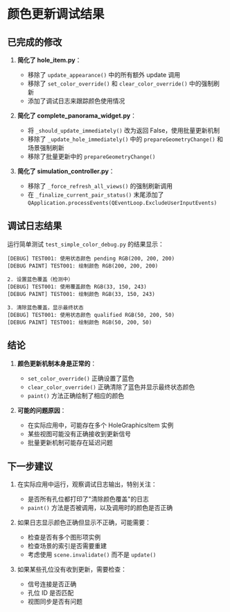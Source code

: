 # 颜色更新调试结果

## 已完成的修改

1. **简化了 hole_item.py**：
   - 移除了 `update_appearance()` 中的所有额外 update 调用
   - 移除了 `set_color_override()` 和 `clear_color_override()` 中的强制刷新
   - 添加了调试日志来跟踪颜色使用情况

2. **简化了 complete_panorama_widget.py**：
   - 将 `_should_update_immediately()` 改为返回 False，使用批量更新机制
   - 移除了 `_update_hole_immediately()` 中的 `prepareGeometryChange()` 和场景强制刷新
   - 移除了批量更新中的 `prepareGeometryChange()`

3. **简化了 simulation_controller.py**：
   - 移除了 `_force_refresh_all_views()` 的强制刷新调用
   - 在 `_finalize_current_pair_status()` 末尾添加了 `QApplication.processEvents(QEventLoop.ExcludeUserInputEvents)`

## 调试日志结果

运行简单测试 `test_simple_color_debug.py` 的结果显示：

```
[DEBUG] TEST001: 使用状态颜色 pending RGB(200, 200, 200)
[DEBUG PAINT] TEST001: 绘制颜色 RGB(200, 200, 200)

2. 设置蓝色覆盖（检测中）
[DEBUG] TEST001: 使用覆盖颜色 RGB(33, 150, 243)
[DEBUG PAINT] TEST001: 绘制颜色 RGB(33, 150, 243)

3. 清除蓝色覆盖，显示最终状态
[DEBUG] TEST001: 使用状态颜色 qualified RGB(50, 200, 50)
[DEBUG PAINT] TEST001: 绘制颜色 RGB(50, 200, 50)
```

## 结论

1. **颜色更新机制本身是正常的**：
   - `set_color_override()` 正确设置了蓝色
   - `clear_color_override()` 正确清除了蓝色并显示最终状态颜色
   - `paint()` 方法正确绘制了相应的颜色

2. **可能的问题原因**：
   - 在实际应用中，可能存在多个 HoleGraphicsItem 实例
   - 某些视图可能没有正确接收到更新信号
   - 批量更新机制可能存在延迟问题

## 下一步建议

1. 在实际应用中运行，观察调试日志输出，特别关注：
   - 是否所有孔位都打印了"清除颜色覆盖"的日志
   - `paint()` 方法是否被调用，以及调用时的颜色是否正确

2. 如果日志显示颜色正确但显示不正确，可能需要：
   - 检查是否有多个图形项实例
   - 检查场景的索引是否需要重建
   - 考虑使用 `scene.invalidate()` 而不是 `update()`

3. 如果某些孔位没有收到更新，需要检查：
   - 信号连接是否正确
   - 孔位 ID 是否匹配
   - 视图同步是否有问题